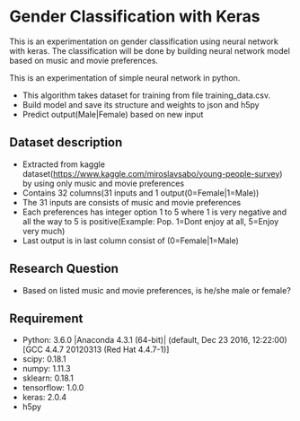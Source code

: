 # Gender Classification with Keras
This is an experimentation on gender classification using neural network with keras. The classification will be done by building neural network model based on music and movie preferences.

This is an experimentation of simple neural network in python.

- This algorithm takes dataset for training from file training_data.csv.
- Build model and save its structure and weights to json and h5py
- Predict output(Male|Female) based on new input

## Dataset description
- Extracted from kaggle dataset(https://www.kaggle.com/miroslavsabo/young-people-survey) by using only music and movie preferences
- Contains 32 columns(31 inputs and 1 output(0=Female|1=Male))
- The 31 inputs are consists of music and movie preferences
- Each preferences has integer option 1 to 5 where 1 is very negative and all the way to 5 is positive(Example: Pop. 1=Dont enjoy at all, 5=Enjoy very much)
- Last output is in last column consist of (0=Female|1=Male)

## Research Question
- Based on listed music and movie preferences, is he/she male or female?

## Requirement
- Python: 3.6.0 |Anaconda 4.3.1 (64-bit)| (default, Dec 23 2016, 12:22:00) [GCC 4.4.7 20120313 (Red Hat 4.4.7-1)]
- scipy: 0.18.1
- numpy: 1.11.3
- sklearn: 0.18.1
- tensorflow: 1.0.0
- keras: 2.0.4
- h5py
